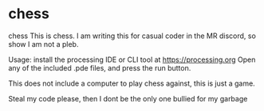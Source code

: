 # chess
chess
This is chess. 
I am writing this for casual coder in the MR discord, so show I am not a pleb.

Usage:
install the processing IDE or CLI tool at 
https://processing.org
Open any of the included .pde files, and press the run button. 

This does not include a computer to play chess against, this is just a game.

Steal my code please, then I dont be the only one bullied for my garbage
